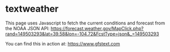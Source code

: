 # textweather

This page uses Javascript to fetch the current conditions and forecast from the NOAA JSON API:
https://forecast.weather.gov/MapClick.php?rand=149503293&lat=39.58&lon=-104.72&FcstType=json&_=149503293

You can find this in action at: https://www.gfstext.com

